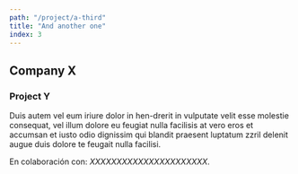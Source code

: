 ```yaml
---
path: "/project/a-third"
title: "And another one"
index: 3
---
```

## Company X
### Project Y

Duis autem vel eum iriure dolor in hen-drerit in vulputate velit esse molestie consequat, vel illum dolore eu feugiat nulla facilisis at vero eros et accumsan et iusto odio dignissim qui blandit praesent luptatum zzril delenit augue duis dolore te feugait nulla facilisi.

En colaboración con: *XXXXXXXXXXXXXXXXXXXXXX*.
